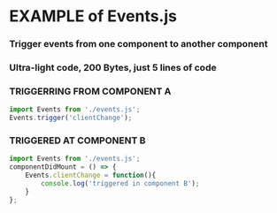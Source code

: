 # EXAMPLE of Events.js

### Trigger events from one component to another component
### Ultra-light code, 200 Bytes, just 5 lines of code






### TRIGGERRING FROM COMPONENT A

```js
import Events from './events.js';
Events.trigger('clientChange');
```




### TRIGGERED AT COMPONENT B

```js
import Events from './events.js';
componentDidMount = () => {
	Events.clientChange = function(){
        console.log('triggered in component B');
    }
};
```
